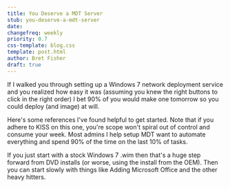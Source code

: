```yaml
---
title: You Deserve a MDT Server
stub: you-deserve-a-mdt-server
date:
changefreq: weekly
priority: 0.7
css-template: blog.css
template: post.html
author: Bret Fisher
draft: true
---
```

If I walked you through setting up a Windows 7 network deployment service and you realized how easy it was (assuming you knew the right buttons to click in the right order) I bet 90% of you would make one tomorrow so you could deploy (and image) at will.

Here's some references I've found helpful to get started. Note that if you adhere to KISS on this one, you're scope won't spiral out of control and consume your week. Most admins I help setup MDT want to automate everything and spend 90% of the time on the last 10% of tasks.

If you just start with a stock Windows 7 .wim then that's a huge step forward from DVD installs (or worse, using the install from the OEM). Then you can start slowly with things like Adding Microsoft Office and the other heavy hitters.
<div></div>
